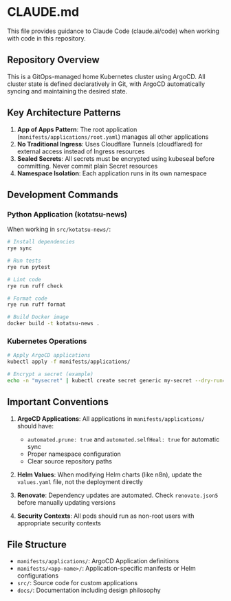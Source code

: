 # CLAUDE.md

This file provides guidance to Claude Code (claude.ai/code) when working with code in this repository.

## Repository Overview

This is a GitOps-managed home Kubernetes cluster using ArgoCD. All cluster state is defined declaratively in Git, with ArgoCD automatically syncing and maintaining the desired state.

## Key Architecture Patterns

1. **App of Apps Pattern**: The root application (`manifests/applications/root.yaml`) manages all other applications
2. **No Traditional Ingress**: Uses Cloudflare Tunnels (cloudflared) for external access instead of Ingress resources
3. **Sealed Secrets**: All secrets must be encrypted using kubeseal before committing. Never commit plain Secret resources
4. **Namespace Isolation**: Each application runs in its own namespace

## Development Commands

### Python Application (kotatsu-news)
When working in `src/kotatsu-news/`:
```bash
# Install dependencies
rye sync

# Run tests
rye run pytest

# Lint code
rye run ruff check

# Format code
rye run ruff format

# Build Docker image
docker build -t kotatsu-news .
```

### Kubernetes Operations
```bash
# Apply ArgoCD applications
kubectl apply -f manifests/applications/

# Encrypt a secret (example)
echo -n "mysecret" | kubectl create secret generic my-secret --dry-run=client --from-file=password=/dev/stdin -o yaml | kubeseal -o yaml > my-sealed-secret.yaml
```

## Important Conventions

1. **ArgoCD Applications**: All applications in `manifests/applications/` should have:
   - `automated.prune: true` and `automated.selfHeal: true` for automatic sync
   - Proper namespace configuration
   - Clear source repository paths

2. **Helm Values**: When modifying Helm charts (like n8n), update the `values.yaml` file, not the deployment directly

3. **Renovate**: Dependency updates are automated. Check `renovate.json5` before manually updating versions

4. **Security Contexts**: All pods should run as non-root users with appropriate security contexts

## File Structure

- `manifests/applications/`: ArgoCD Application definitions
- `manifests/<app-name>/`: Application-specific manifests or Helm configurations
- `src/`: Source code for custom applications
- `docs/`: Documentation including design philosophy